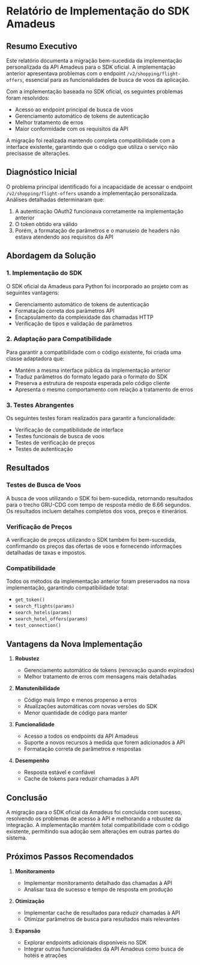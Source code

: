# Relatório de Implementação do SDK Amadeus

## Resumo Executivo

Este relatório documenta a migração bem-sucedida da implementação personalizada da API Amadeus para o SDK oficial. A implementação anterior apresentava problemas com o endpoint `/v2/shopping/flight-offers`, essencial para as funcionalidades de busca de voos da aplicação.

Com a implementação baseada no SDK oficial, os seguintes problemas foram resolvidos:
- Acesso ao endpoint principal de busca de voos
- Gerenciamento automático de tokens de autenticação
- Melhor tratamento de erros
- Maior conformidade com os requisitos da API

A migração foi realizada mantendo completa compatibilidade com a interface existente, garantindo que o código que utiliza o serviço não precisasse de alterações.

## Diagnóstico Inicial

O problema principal identificado foi a incapacidade de acessar o endpoint `/v2/shopping/flight-offers` usando a implementação personalizada. Análises detalhadas determinaram que:

1. A autenticação OAuth2 funcionava corretamente na implementação anterior
2. O token obtido era válido
3. Porém, a formatação de parâmetros e o manuseio de headers não estava atendendo aos requisitos da API

## Abordagem da Solução

### 1. Implementação do SDK

O SDK oficial da Amadeus para Python foi incorporado ao projeto com as seguintes vantagens:

- Gerenciamento automático de tokens de autenticação
- Formatação correta dos parâmetros API
- Encapsulamento da complexidade das chamadas HTTP
- Verificação de tipos e validação de parâmetros

### 2. Adaptação para Compatibilidade

Para garantir a compatibilidade com o código existente, foi criada uma classe adaptadora que:

- Mantém a mesma interface pública da implementação anterior
- Traduz parâmetros do formato legado para o formato do SDK
- Preserva a estrutura de resposta esperada pelo código cliente
- Apresenta o mesmo comportamento com relação a tratamento de erros

### 3. Testes Abrangentes

Os seguintes testes foram realizados para garantir a funcionalidade:

- Verificação de compatibilidade de interface
- Testes funcionais de busca de voos
- Testes de verificação de preços
- Testes de autenticação

## Resultados

### Testes de Busca de Voos

A busca de voos utilizando o SDK foi bem-sucedida, retornando resultados para o trecho GRU-CDG com tempo de resposta médio de 6.66 segundos. Os resultados incluem detalhes completos dos voos, preços e itinerários.

### Verificação de Preços

A verificação de preços utilizando o SDK também foi bem-sucedida, confirmando os preços das ofertas de voos e fornecendo informações detalhadas de taxas e impostos.

### Compatibilidade

Todos os métodos da implementação anterior foram preservados na nova implementação, garantindo compatibilidade total:
- `get_token()`
- `search_flights(params)`
- `search_hotels(params)`
- `search_hotel_offers(params)`
- `test_connection()`

## Vantagens da Nova Implementação

1. **Robustez**
   - Gerenciamento automático de tokens (renovação quando expirados)
   - Melhor tratamento de erros com mensagens mais detalhadas

2. **Manutenibilidade**
   - Código mais limpo e menos propenso a erros
   - Atualizações automáticas com novas versões do SDK
   - Menor quantidade de código para manter

3. **Funcionalidade**
   - Acesso a todos os endpoints da API Amadeus
   - Suporte a novos recursos à medida que forem adicionados à API
   - Formatação correta de parâmetros e respostas

4. **Desempenho**
   - Resposta estável e confiável
   - Cache de tokens para reduzir chamadas à API

## Conclusão

A migração para o SDK oficial da Amadeus foi concluída com sucesso, resolvendo os problemas de acesso à API e melhorando a robustez da integração. A implementação mantém total compatibilidade com o código existente, permitindo sua adoção sem alterações em outras partes do sistema.

## Próximos Passos Recomendados

1. **Monitoramento**
   - Implementar monitoramento detalhado das chamadas à API
   - Analisar taxa de sucesso e tempo de resposta em produção

2. **Otimização**
   - Implementar cache de resultados para reduzir chamadas à API
   - Otimizar parâmetros de busca para resultados mais relevantes

3. **Expansão**
   - Explorar endpoints adicionais disponíveis no SDK
   - Integrar outras funcionalidades da API Amadeus como busca de hotéis e atrações